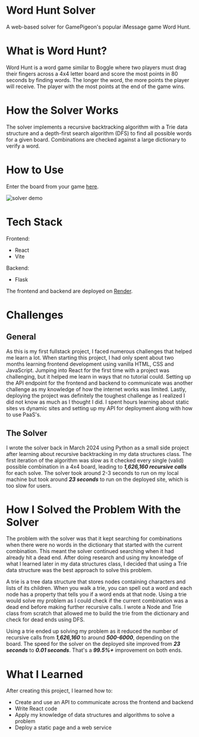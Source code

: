 # Word Hunt Solver

A web-based solver for GamePigeon's popular iMessage game Word Hunt.

# What is Word Hunt?

Word Hunt is a word game similar to Boggle where two players must drag their fingers across a 4x4 letter board and score the most points in 80 seconds by finding words. The longer the word, the more points the player will receive. The player with the most points at the end of the game wins.

# How the Solver Works

The solver implements a recursive backtracking algorithm with a Trie data structure and a depth-first search algorithm (DFS) to find all possible words for a given board. Combinations are checked against a large dictionary to verify a word.

# How to Use

Enter the board from your game [here](https://word-hunt-solver.onrender.com/).

![solver demo](https://github.com/tonydnh/word-hunt-solver/assets/88163609/80ca569a-50e8-4a1c-b430-6c543b7e22a7)

# Tech Stack

Frontend:
- React
- Vite

Backend:
- Flask

The frontend and backend are deployed on [Render](https://render.com/).

# Challenges

## General

As this is my first fullstack project, I faced numerous challenges that helped me learn a lot. When starting this project, I had only spent about two months learning frontend development using vanilla HTML, CSS and JavaScript. Jumping into React for the first time with a project was challenging, but it helped me learn in ways that no tutorial could. Setting up the API endpoint for the frontend and backend to communicate was another challenge as my knowledge of how the internet works was limited. Lastly, deploying the project was definitely the toughest challenge as I realized I did not know as much as I thought I did. I spent hours learning about static sites vs dynamic sites and setting up my API for deployment along with how to use PaaS's.

## The Solver

I wrote the solver back in March 2024 using Python as a small side project after learning about recursive backtracking in my data structures class. The first iteration of the algorithm was slow as it checked every single (valid) possible combination in a 4x4 board, leading to ***1,626,160 recursive calls*** for each solve. The solver took around 2-3 seconds to run on my local machine but took around ***23 seconds*** to run on the deployed site, which is too slow for users.

# How I Solved the Problem With the Solver

The problem with the solver was that it kept searching for combinations when there were no words in the dictionary that started with the current combination. This meant the solver continued searching when it had already hit a dead end. After doing research and using my knowledge of what I learned later in my data structures class, I decided that using a Trie data structure was the best approach to solve this problem. 

A trie is a tree data structure that stores nodes containing characters and lists of its children. When you walk a trie, you can spell out a word and each node has a property that tells you if a word ends at that node. Using a trie would solve my problem as I could check if the current combination was a dead end before making further recursive calls. I wrote a Node and Trie class from scratch that allowed me to build the trie from the dictionary and check for dead ends using DFS.

Using a trie ended up solving my problem as it reduced the number of recursive calls from ***1,626,160*** to around ***500-6000***, depending on the board. The speed for the solver on the deployed site improved from ***23 seconds*** to ***0.01 seconds***. That's a ***99.5%+*** improvement on both ends.

# What I Learned

After creating this project, I learned how to:
- Create and use an API to communicate across the frontend and backend
- Write React code
- Apply my knowledge of data structures and algorithms to solve a problem
- Deploy a static page and a web service